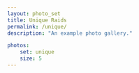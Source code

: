 ```yaml
---
layout: photo_set
title: Unique Raids
permalink: /unique/
description: "An example photo gallery."

photos:
    set: unique
    size: 5
---
```

